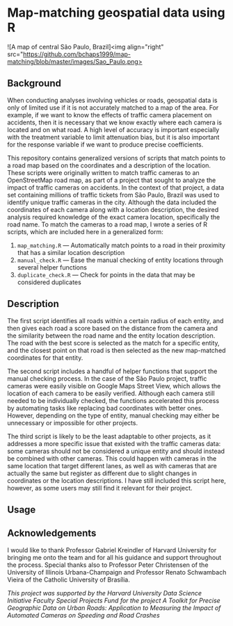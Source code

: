 # Map-matching geospatial data using R
![A map of central São Paulo, Brazil]<img align="right" src="https://github.com/bchaps1999/map-matching/blob/master/images/Sao_Paulo.png>

## Background

When conducting analyses involving vehicles or roads, geospatial data is only of limited use if it is not accurately matched to a map of the area. For example, if we want to know the effects of traffic camera placement on accidents, then it is necessary that we know exactly where each camera is located and on what road. A high level of accuracy is important especially with the treatment variable to limit attenuation bias, but it is also important for the response variable if we want to produce precise coefficients.

This repository contains generalized versions of scripts that match points to a road map based on the coordinates and a description of the location. These scripts were originally written to match traffic cameras to an OpenStreetMap road map, as part of a project that sought to analyze the impact of traffic cameras on accidents. In the context of that project, a data set containing millions of traffic tickets from São Paulo, Brazil was used to identify unique traffic cameras in the city. Although the data included the coordinates of each camera along with a location description, the desired analysis required knowledge of the exact camera location, specifically the road name. To match the cameras to a road map, I wrote a series of R scripts, which are included here in a generalized form:

1. `map_matching.R` — Automatically match points to a road in their proximity that has a similar location description
2. `manual_check.R` — Ease the manual checking of entity locations through several helper functions
3. `duplicate_check.R` — Check for points in the data that may be considered duplicates

## Description

The first script identifies all roads within a certain radius of each entity, and then gives each road a score based on the distance from the camera and the similarity between the road name and the entity location description. The road with the best score is selected as the match for a specific entity, and the closest point on that road is then selected as the new map-matched coordinates for that entity. 

The second script includes a handful of helper functions that support the manual checking process. In the case of the São Paulo project, traffic cameras were easily visible on Google Maps Street View, which allows the location of each camera to be easily verified. Although each camera still needed to be individually checked, the functions accelerated this process by automating tasks like replacing bad coordinates with better ones. However, depending on the type of entity, manual checking may either be unnecessary or impossible for other projects. 

The third script is likely to be the least adaptable to other projects, as it addresses a more specific issue that existed with the traffic cameras data: some cameras should not be considered a unique entity and should instead be combined with other cameras. This could happen with cameras in the same location that target different lanes, as well as with cameras that are actually the same but register as different due to slight changes in coordinates or the location descriptions. I have still included this script here, however, as some users may still find it relevant for their project.

## Usage

## Acknowledgements

I would like to thank Professor Gabriel Kreindler of Harvard University for bringing me onto the team and for all his guidance and support throughout the process. Special thanks also to Professor Peter Christensen of the University of Illinois Urbana-Champaign and Professor Renato Schwambach Vieira of the Catholic University of Brasília.

*This project was supported by the Harvard University Data Science Initiative Faculty Special Projects Fund for the project A Toolkit for Precise Geographic Data on Urban Roads: Application to Measuring the Impact of Automated Cameras on Speeding and Road Crashes*
